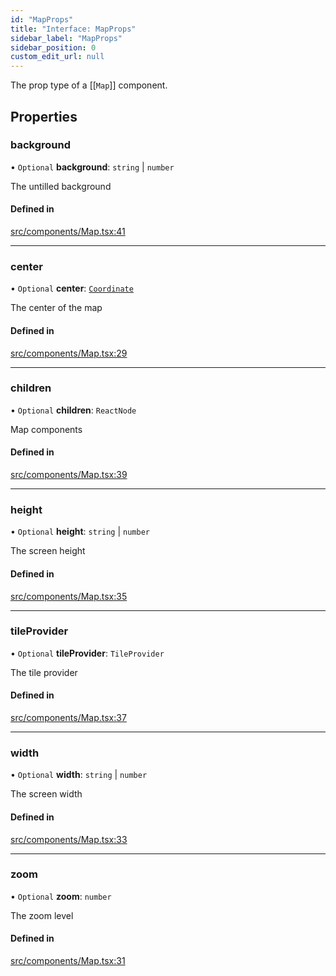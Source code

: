 ```yaml
---
id: "MapProps"
title: "Interface: MapProps"
sidebar_label: "MapProps"
sidebar_position: 0
custom_edit_url: null
---
```


The prop type of a [[`Map`]] component.

## Properties

### background

• `Optional` **background**: `string` \| `number`

The untilled background

#### Defined in

[src/components/Map.tsx:41](https://github.com/rob-blackbourn/jetblack-map/blob/472c22c/src/components/Map.tsx#L41)

___

### center

• `Optional` **center**: [`Coordinate`](Coordinate.md)

The center of the map

#### Defined in

[src/components/Map.tsx:29](https://github.com/rob-blackbourn/jetblack-map/blob/472c22c/src/components/Map.tsx#L29)

___

### children

• `Optional` **children**: `ReactNode`

Map components

#### Defined in

[src/components/Map.tsx:39](https://github.com/rob-blackbourn/jetblack-map/blob/472c22c/src/components/Map.tsx#L39)

___

### height

• `Optional` **height**: `string` \| `number`

The screen height

#### Defined in

[src/components/Map.tsx:35](https://github.com/rob-blackbourn/jetblack-map/blob/472c22c/src/components/Map.tsx#L35)

___

### tileProvider

• `Optional` **tileProvider**: `TileProvider`

The tile provider

#### Defined in

[src/components/Map.tsx:37](https://github.com/rob-blackbourn/jetblack-map/blob/472c22c/src/components/Map.tsx#L37)

___

### width

• `Optional` **width**: `string` \| `number`

The screen width

#### Defined in

[src/components/Map.tsx:33](https://github.com/rob-blackbourn/jetblack-map/blob/472c22c/src/components/Map.tsx#L33)

___

### zoom

• `Optional` **zoom**: `number`

The zoom level

#### Defined in

[src/components/Map.tsx:31](https://github.com/rob-blackbourn/jetblack-map/blob/472c22c/src/components/Map.tsx#L31)
